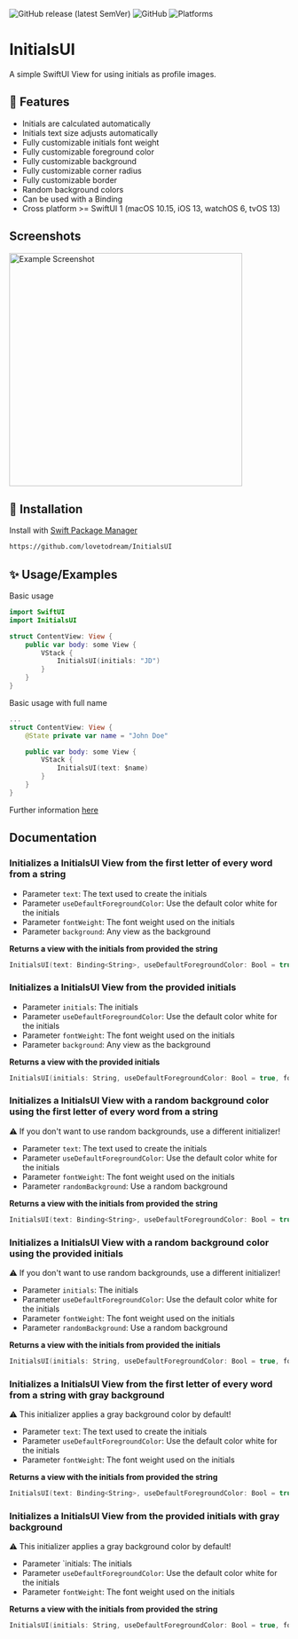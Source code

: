 ![GitHub release (latest SemVer)](https://img.shields.io/github/v/release/lovetodream/InitialsUI?sort=semver)
![GitHub](https://img.shields.io/github/license/lovetodream/InitialsUI)
![Platforms](https://img.shields.io/badge/platforms-iOS%20%7C%20macOS%20%7C%20watchOS%20%7C%20tvOS-lightgrey)
  
# InitialsUI

A simple SwiftUI View for using initials as profile images.

## 🚩 Features

- Initials are calculated automatically
- Initials text size adjusts automatically
- Fully customizable initials font weight
- Fully customizable foreground color
- Fully customizable background
- Fully customizable corner radius
- Fully customizable border
- Random background colors
- Can be used with a Binding
- Cross platform >= SwiftUI 1 (macOS 10.15, iOS 13, watchOS 6, tvOS 13)
 
## Screenshots

<img src="https://user-images.githubusercontent.com/38291523/126525899-10791422-0d7a-450e-a6d1-cc9da65b27f3.png" alt="Example Screenshot" width="420">
  
## 🔧 Installation

Install with [Swift Package Manager](https://developer.apple.com/documentation/swift_packages/adding_package_dependencies_to_your_app)

```bash
https://github.com/lovetodream/InitialsUI
```
    
## ✨ Usage/Examples

Basic usage

```swift
import SwiftUI
import InitialsUI

struct ContentView: View {
    public var body: some View {
        VStack {
            InitialsUI(initials: "JD")
        }
    }
}
```

Basic usage with full name

```swift
...
struct ContentView: View {
    @State private var name = "John Doe"

    public var body: some View {
        VStack {
            InitialsUI(text: $name)
        }
    }
}
```

Further information [here](#documentation)  

## Documentation

### Initializes a InitialsUI View from the first letter of every word from a string

- Parameter `text`: The text used to create the initials
- Parameter `useDefaultForegroundColor`: Use the default color white for the initials
- Parameter `fontWeight`: The font weight used on the initials
- Parameter `background`: Any view as the background

**Returns a view with the initials from provided the string**

```swift
InitialsUI(text: Binding<String>, useDefaultForegroundColor: Bool = true, fontWeight: Font.Weight? = nil, background: @escaping () -> Content)
```
  
### Initializes a InitialsUI View from the provided initials

- Parameter `initials`: The initials
- Parameter `useDefaultForegroundColor`: Use the default color white for the initials
- Parameter `fontWeight`: The font weight used on the initials
- Parameter `background`: Any view as the background

**Returns a view with the provided initials**

```swift
InitialsUI(initials: String, useDefaultForegroundColor: Bool = true, fontWeight: Font.Weight? = nil, background: @escaping () -> Content)
```

### Initializes a InitialsUI View with a random background color using the first letter of every word from a string

⚠️ If you don't want to use random backgrounds, use a different initializer!

- Parameter `text`: The text used to create the initials
- Parameter `useDefaultForegroundColor`: Use the default color white for the initials
- Parameter `fontWeight`: The font weight used on the initials
- Parameter `randomBackground`: Use a random background

**Returns a view with the initials from provided the string**

```swift
InitialsUI(text: Binding<String>, useDefaultForegroundColor: Bool = true, fontWeight: Font.Weight? = nil, randomBackground: Bool)
```

### Initializes a InitialsUI View with a random background color using the provided initials

⚠️ If you don't want to use random backgrounds, use a different initializer!

- Parameter `initials`: The initials
- Parameter `useDefaultForegroundColor`: Use the default color white for the initials
- Parameter `fontWeight`: The font weight used on the initials
- Parameter `randomBackground`: Use a random background

**Returns a view with the initials from provided the initials**

```swift
InitialsUI(initials: String, useDefaultForegroundColor: Bool = true, fontWeight: Font.Weight? = nil, randomBackground: Bool)
```

### Initializes a InitialsUI View from the first letter of every word from a string with gray background

⚠️ This initializer applies a gray background color by default!

- Parameter `text`: The text used to create the initials
- Parameter `useDefaultForegroundColor`: Use the default color white for the initials
- Parameter `fontWeight`: The font weight used on the initials

**Returns a view with the initials from provided the string**

```swift
InitialsUI(text: Binding<String>, useDefaultForegroundColor: Bool = true, fontWeight: Font.Weight? = nil)
```

### Initializes a InitialsUI View from the provided initials with gray background

⚠️ This initializer applies a gray background color by default!

- Parameter `initials: The initials
- Parameter `useDefaultForegroundColor`: Use the default color white for the initials
- Parameter `fontWeight`: The font weight used on the initials

**Returns a view with the initials from provided the string**

```swift
InitialsUI(initials: String, useDefaultForegroundColor: Bool = true, fontWeight: Font.Weight? = nil)
```
